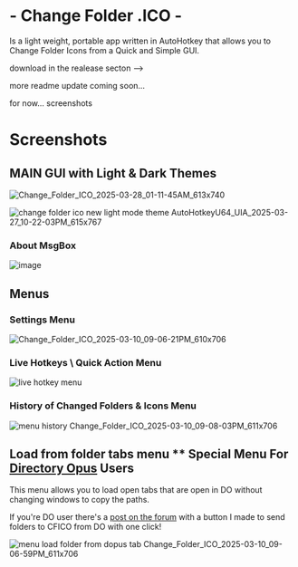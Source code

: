 # - Change Folder .ICO -

Is a light weight, portable app written in AutoHotkey that allows you to Change Folder Icons from a Quick and Simple GUI.

download in the realease secton --> 

more readme update coming soon...

for now... screenshots

# Screenshots

## MAIN GUI with Light & Dark Themes

![Change_Folder_ICO_2025-03-28_01-11-45AM_613x740](https://github.com/user-attachments/assets/e20327e9-82b4-4214-a974-7177dcbf83ae)

![change folder ico new light mode theme AutoHotkeyU64_UIA_2025-03-27_10-22-03PM_615x767](https://github.com/user-attachments/assets/a02945cf-d561-4ff0-8cfa-34976aba2b9c)




### About MsgBox
![image](https://github.com/user-attachments/assets/bb85cc64-601c-4ea3-9f3d-315378b329b9)


## Menus

### Settings Menu

![Change_Folder_ICO_2025-03-10_09-06-21PM_610x706](https://github.com/user-attachments/assets/b9014f37-b071-47bd-8838-b74fd4587e54)

### Live Hotkeys \\ Quick Action Menu

![live hotkey menu](https://github.com/user-attachments/assets/09245e3f-6bef-46e6-8af2-c56b891552c2)


### History of Changed Folders & Icons Menu

![menu history Change_Folder_ICO_2025-03-10_09-08-03PM_611x706](https://github.com/user-attachments/assets/44b48c30-dfd7-4410-bbf8-51ac02212ba6)

## Load from folder tabs menu ** Special Menu For [Directory Opus](https://www.gpsoft.com.au) Users
This menu allows you to load open tabs that are open in DO without changing windows to copy the paths.

If you're DO user there's a [post on the forum](https://resource.dopus.com/t/change-folder-ico/54858) with a button I made to send folders to CFICO from DO with one click!

![menu load folder from dopus tab Change_Folder_ICO_2025-03-10_09-06-59PM_611x706](https://github.com/user-attachments/assets/997b31c7-022a-4ee6-8416-fab81d898e74)


